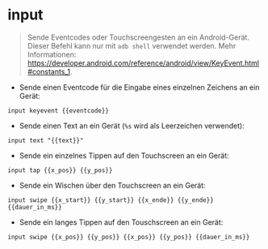 # input

> Sende Eventcodes oder Touchscreengesten an ein Android-Gerät.
> Dieser Befehl kann nur mit `adb shell` verwendet werden.
> Mehr Informationen: <https://developer.android.com/reference/android/view/KeyEvent.html#constants_1>.

- Sende einen Eventcode für die Eingabe eines einzelnen Zeichens an ein Gerät:

`input keyevent {{eventcode}}`

- Sende einen Text an ein Gerät (`%s` wird als Leerzeichen verwendet):

`input text "{{text}}"`

- Sende ein einzelnes Tippen auf den Touchscreen an ein Gerät:

`input tap {{x_pos}} {{y_pos}}`

- Sende ein Wischen über den Touchscreen an ein Gerät:

`input swipe {{x_start}} {{y_start}} {{x_ende}} {{y_ende}} {{dauer_in_ms}}`

- Sende ein langes Tippen auf den Touschscreen an ein Gerät:

`input swipe {{x_pos}} {{y_pos}} {{x_pos}} {{y_pos}} {{dauer_in_ms}}`
